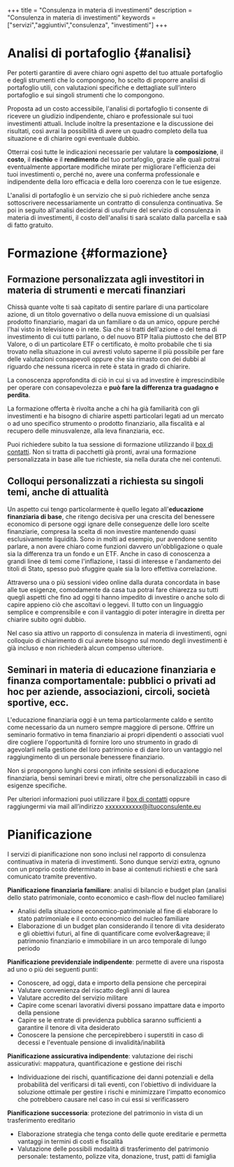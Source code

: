 +++
title = "Consulenza in materia di investimenti"
description = "Consulenza in materia di investimenti"
keywords = ["servizi","aggiuntivi","consulenza", "investimenti"]
+++
# Analisi di portafoglio {#analisi}

Per poterti garantire di avere chiaro ogni aspetto del tuo attuale portafoglio e degli strumenti che lo compongono, ho scelto di proporre analisi di portafoglio utili, con valutazioni specifiche e dettagliate sull’intero portafoglio e sui singoli strumenti che lo compongono.

Proposta ad un costo accessibile, l'analisi di portafoglio ti consente di ricevere un giudizio indipendente, chiaro e professionale sui tuoi investimenti attuali. Include inoltre la presentazione e la discussione dei risultati, così avrai la possibilità di avere un quadro completo della tua situazione e di chiarire ogni eventuale dubbio.

Otterrai cos&igrave; tutte le indicazioni necessarie per valutare la **composizione**, il **costo**, il **rischio** e il **rendimento** del tuo portafoglio, grazie alle quali potrai eventualmente apportare modifiche mirate per migliorare l'efficienza dei tuoi investimenti o, perch&eacute; no, avere una conferma professionale e indipendente della loro efficacia e della loro coerenza con le tue esigenze.

L'analisi di portafoglio &egrave; un servizio che si pu&ograve; richiedere anche senza sottoscrivere necessariamente un contratto di consulenza continuativa. Se poi in seguito all'analisi deciderai di usufruire del servizio di consulenza in materia di investimenti, il costo dell'analisi ti sar&agrave; scalato dalla parcella e sa&agrave; di fatto gratuito.

# Formazione {#formazione}

## Formazione personalizzata agli investitori in materia di strumenti e mercati finanziari

Chiss&agrave; quante volte ti sa&agrave; capitato di sentire parlare di una particolare azione, di un titolo governativo o della nuova emissione di un qualsiasi prodotto finanziario, magari da un familiare o da un amico, oppure perché l'hai visto in televisione o in rete. Sia che si tratti dell'azione o del tema di investimento di cui tutti parlano, o del nuovo BTP Italia piuttosto che del BTP Valore, o di un particolare ETF o certificato, &egrave; molto probabile che ti sia trovato nella situazione in cui avresti voluto saperne il pi&ugrave; possibile per fare delle valutazioni consapevoli oppure che sia rimasto con dei dubbi al riguardo che nessuna ricerca in rete &egrave; stata in grado di chiarire.

La conoscenza approfondita di ci&ograve; in cui si va ad investire &egrave; imprescindibile per operare con consapevolezza e **pu&ograve; fare la differenza tra guadagno e perdita**.

La formazione offerta &egrave; rivolta anche a chi ha gi&agrave; familiarit&agrave; con gli investimenti e ha bisogno di chiarire aspetti particolari legati ad un mercato o ad uno specifico strumento o prodotto finanziario, alla fiscalit&agrave; e al recupero delle minusvalenze, alla leva finanziaria, ecc.

Puoi richiedere subito la tua sessione di formazione utilizzando il [box di contatti](#box-contatti). Non si tratta di pacchetti gi&agrave; pronti, avrai una formazione personalizzata in base alle tue richieste, sia nella durata che nei contenuti.

## Colloqui personalizzati a richiesta su singoli temi, anche di attualit&agrave;

Un aspetto cui tengo particolarmente &egrave; quello legato all'**educazione finanziaria di base**, che ritengo decisiva per una crescita del benessere economico di persone oggi ignare delle conseguenze delle loro scelte finanziarie, compresa la scelta di non investire mantenendo quasi esclusivamente liquidit&agrave;. Sono in molti ad esempio, pur avendone sentito parlare, a non avere chiaro come funzioni davvero un'obbligazione o quale sia la differenza tra un fondo e un ETF. Anche in caso di conoscenza a grandi linee di temi come l'inflazione, i tassi di interesse e l'andamento dei titoli di Stato, spesso può sfuggire quale sia la loro effettiva correlazione. 

Attraverso una o pi&ugrave; sessioni video online dalla durata concordata in base alle tue esigenze, comodamente da casa tua potrai fare chiarezza su tutti quegli aspetti che fino ad oggi ti hanno impedito di investire o anche solo di capire appieno ci&ograve; che ascoltavi o leggevi. Il tutto con un linguaggio semplice e comprensibile e con il vantaggio di poter interagire in diretta per chiarire subito ogni dubbio.

Nel caso sia attivo un rapporto di consulenza in materia di investimenti, ogni colloquio di chiarimento di cui avrete bisogno sul mondo degli investimenti &egrave; gi&agrave; incluso e non richieder&agrave; alcun compenso ulteriore.

## Seminari in materia di educazione finanziaria e finanza comportamentale: pubblici o privati ad hoc per aziende, associazioni, circoli, società sportive, ecc.

L'educazione finanziaria oggi &egrave; un tema particolarmente caldo e sentito come necessario da un numero sempre maggiore di persone. Offrire un seminario formativo in tema finanziario ai propri dipendenti o associati vuol dire cogliere l'opportunità di fornire loro uno strumento in grado di agevolarli nella gestione del loro patrimonio e di dare loro un vantaggio nel raggiungimento di un personale benessere finanziario.

Non si propongono lunghi corsi con infinite sessioni di educazione finanziaria, bens&igrave; seminari brevi e mirati, oltre che personalizzabili in caso di esigenze specifiche.

Per ulteriori informazioni puoi utilizzare il [box di contatti](#box-contatti) oppure raggiungermi via mail all’indirizzo <a href="mailto:xxxxxxxxxxx@iltuoconsulente.eu">xxxxxxxxxxx@iltuoconsulente.eu</a>

# Pianificazione

I servizi di pianificazione non sono inclusi nel rapporto di consulenza continuativa in materia di investimenti. Sono dunque servizi extra, ognuno con un proprio costo determinato in base ai contenuti richiesti e che sar&agrave; comunicato tramite preventivo.

**Pianificazione finanziaria familiare**: analisi di bilancio e budget plan (analisi dello stato patrimoniale, conto economico e cash-flow del nucleo familiare)
- Analisi della situazione economico-patrimoniale al fine di elaborare lo stato patrimoniale e il conto economico del nucleo familiare
- Elaborazione di un budget plan considerando il tenore di vita desiderato e gli obiettivi futuri, al fine di quantificare come evolver&agreave; il patrimonio finanziario e immobiliare in un arco temporale di lungo periodo

**Pianificazione previdenziale indipendente**: permette di avere una risposta ad uno o pi&ugrave; dei seguenti punti:
- Conoscere, ad oggi, data e importo della pensione che percepirai
- Valutare convenienza del riscatto degli anni di laurea
- Valutare accredito del servizio militare
- Capire come scenari lavorativi diversi possano impattare data e importo della pensione
- Capire se le entrate di previdenza pubblica saranno sufficienti a garantire il tenore di vita desiderato
- Conoscere la pensione che percepirebbero i superstiti in caso di decessi e l'eventuale pensione di invalidit&agrave;/inabilit&agrave;

**Pianificazione assicurativa indipendente**: valutazione dei rischi assicurativi: mappatura, quantificazione e gestione dei rischi
- Individuazione dei rischi, quantificazione dei danni potenziali e della probabilit&agrave; del verificarsi di tali eventi, con l'obiettivo di individuare la soluzione ottimale per gestire i rischi e minimizzare l'impatto economico che potrebbero causare nel caso in cui essi si verificassero

**Pianificazione successoria**: protezione del patrimonio in vista di un trasferimento ereditario
- Elaborazione strategia che tenga conto delle quote ereditarie e permetta vantaggi in termini di costi e fiscalit&agrave;
- Valutazione delle possibili modalit&agrave; di trasferimento del patrimonio personale: testamento, polizze vita, donazione, trust, patti di famiglia
